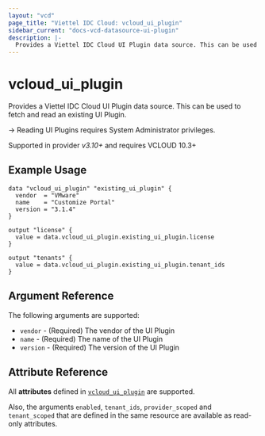 ```yaml
---
layout: "vcd"
page_title: "Viettel IDC Cloud: vcloud_ui_plugin"
sidebar_current: "docs-vcd-datasource-ui-plugin"
description: |-
  Provides a Viettel IDC Cloud UI Plugin data source. This can be used to fetch and read an existing UI Plugin.
---
```


# vcloud\_ui\_plugin

Provides a Viettel IDC Cloud UI Plugin data source. This can be used to fetch and read an existing UI Plugin.

-> Reading UI Plugins requires System Administrator privileges.

Supported in provider *v3.10+* and requires VCLOUD 10.3+

## Example Usage

```hcl
data "vcloud_ui_plugin" "existing_ui_plugin" {
  vendor  = "VMware"
  name    = "Customize Portal"
  version = "3.1.4"
}

output "license" {
  value = data.vcloud_ui_plugin.existing_ui_plugin.license
}

output "tenants" {
  value = data.vcloud_ui_plugin.existing_ui_plugin.tenant_ids
}
```

## Argument Reference

The following arguments are supported:

* `vendor` - (Required) The vendor of the UI Plugin
* `name` - (Required) The name of the UI Plugin
* `version` - (Required) The version of the UI Plugin

## Attribute Reference

All **attributes** defined in [`vcloud_ui_plugin`](/providers/terraform-viettelidc/vcloud/latest/docs/resources/ui_plugin#attribute-reference) are supported.

Also, the arguments `enabled`, `tenant_ids`, `provider_scoped` and `tenant_scoped` that are defined in the same resource
are available as read-only attributes. 